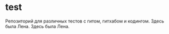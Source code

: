 # test
Репозиторий для различных тестов с гитом, гитхабом и кодингом.
Здесь была Лена.
Здесь была Лена.
